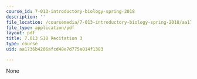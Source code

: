 ```yaml
---
course_id: 7-013-introductory-biology-spring-2018
description: ''
file_location: /coursemedia/7-013-introductory-biology-spring-2018/aa1736b4266afcd48e7d775a014f1383_MIT7_013s18R3Q.pdf
file_type: application/pdf
layout: pdf
title: 7.013 S18 Recitation 3
type: course
uid: aa1736b4266afcd48e7d775a014f1383

---
```

None